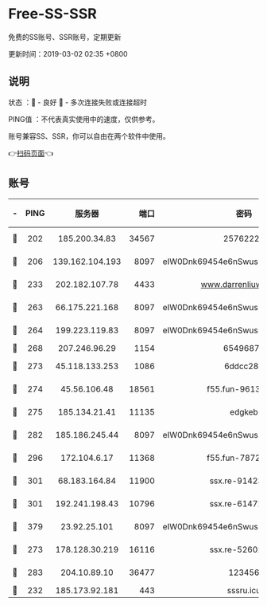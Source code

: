 # Free-SS-SSR

免费的SS账号、SSR账号，定期更新

更新时间：2019-03-02 02:35 +0800

## 说明

状态     ：🙂 - 良好 🙁 - 多次连接失败或连接超时

PING值   ：不代表真实使用中的速度，仅供参考。

账号兼容SS、SSR，你可以自由在两个软件中使用。

👉[扫码页面](https://liesauer.github.io/free-ss-ssr.github.io/)👈

## 账号

|-|PING|服务器|端口|密码|加密方式|区域|
|:----:|:----:|:-----:|-----:|:----:|:----:|:----:|
|🙂|202|185.200.34.83|34567|25762225|aes-256-cfb|US|
|🙂|206|139.162.104.193|8097|eIW0Dnk69454e6nSwuspv9DmS201tQ0D|aes-256-cfb|JP|
|🙂|233|202.182.107.78|4433|www.darrenliuwei.com|aes-256-cfb|JP|
|🙂|263|66.175.221.168|8097|eIW0Dnk69454e6nSwuspv9DmS201tQ0D|aes-256-cfb|US|
|🙂|264|199.223.119.83|8097|eIW0Dnk69454e6nSwuspv9DmS201tQ0D|aes-256-cfb|US|
|🙂|268|207.246.96.29|1154|65496879|chacha20|US|
|🙂|273|45.118.133.253|1086|6ddcc286|aes-256-cfb|SG|
|🙂|274|45.56.106.48|18561|f55.fun-96139570|aes-256-cfb|US|
|🙂|275|185.134.21.41|11135|edgkeb|aes-256-cfb|GB|
|🙂|282|185.186.245.44|8097|eIW0Dnk69454e6nSwuspv9DmS201tQ0D|aes-256-cfb|NL|
|🙂|296|172.104.6.17|11368|f55.fun-78724518|aes-256-cfb|US|
|🙂|301|68.183.164.84|11900|ssx.re-91423865|aes-256-cfb|US|
|🙂|301|192.241.198.43|10796|ssx.re-61472012|aes-256-cfb|US|
|🙂|379|23.92.25.101|8097|eIW0Dnk69454e6nSwuspv9DmS201tQ0D|aes-256-cfb|US|
|🙂|273|178.128.30.219|16116|ssx.re-52602728|aes-256-cfb|SG|
|🙂|283|204.10.89.10|36477|123456|aes-256-cfb|US|
|🙁|232|185.173.92.181|443|sssru.icu|rc4-md5|RU|
